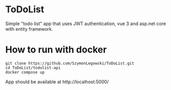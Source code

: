 # ToDoList

Simple "todo list" app that uses JWT authentication, vue 3 and asp.net core with entity framework. 

# How to run with docker

```
git clone https://github.com/SzymonLegowski/ToDoList.git   
cd ToDoList/todolist-api
docker compose up
```

App should be available at http://localhost:5000/
